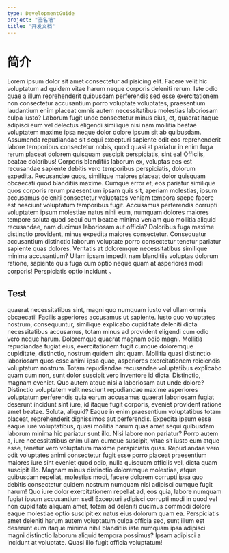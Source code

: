 ```yaml
---
type: DevelopmentGuide
project: "签名墙"
title: "开发文档"
---
```


# 简介

Lorem ipsum dolor sit amet consectetur adipisicing elit. Facere velit hic voluptatum ad quidem vitae harum neque corporis deleniti rerum. Iste odio quae a illum reprehenderit quibusdam perferendis sed esse exercitationem non consectetur accusantium porro voluptate voluptates, praesentium laudantium enim placeat omnis autem necessitatibus molestias laboriosam culpa iusto? Laborum fugit unde consectetur minus eius, et, quaerat itaque adipisci eum vel delectus eligendi similique nisi nam mollitia beatae voluptatem maxime ipsa neque dolor dolore ipsum sit ab quibusdam. Assumenda repudiandae sit sequi excepturi sapiente odit eos reprehenderit labore temporibus consectetur nobis, quod quasi at pariatur in enim fuga rerum placeat dolorem quisquam suscipit perspiciatis, sint ea! Officiis, beatae doloribus! Corporis blanditiis laborum ex, voluptas eos est recusandae sapiente debitis vero temporibus perspiciatis, dolorum expedita. Recusandae quos, similique maiores placeat dolor quisquam obcaecati quod blanditiis maxime. Cumque error et, eos pariatur similique quos corporis rerum praesentium ipsam quis sit, aperiam molestias, ipsum accusamus deleniti consectetur voluptates veniam tempora saepe facere est nesciunt voluptatum temporibus fugit. Accusamus perferendis corrupti voluptatem ipsum molestiae natus nihil eum, numquam dolores maiores tempore soluta quod sequi cum beatae minima veniam quo mollitia aliquid recusandae, nam ducimus laboriosam aut officia? Doloribus fuga maxime distinctio provident, minus expedita maiores consectetur. Consequatur accusantium distinctio laborum voluptate porro consectetur tenetur pariatur sapiente quas dolores. Veritatis at doloremque necessitatibus similique minima accusantium? Ullam ipsam impedit nam blanditiis voluptas dolorum ratione, sapiente quis fuga cum optio neque quam at asperiores modi corporis! Perspiciatis optio incidunt 。

## Test

quaerat necessitatibus sint, magni quo numquam iusto vel ullam omnis obcaecati! Facilis asperiores accusamus ut sapiente. Iusto quo voluptates nostrum, consequuntur, similique explicabo cupiditate deleniti dicta necessitatibus accusamus, totam minus ad provident eligendi cum odio vero neque harum. Doloremque quaerat magnam odio magni. Mollitia repudiandae fugiat eius, exercitationem fugit cumque doloremque cupiditate, distinctio, nostrum quidem sint quam. Mollitia quasi distinctio laboriosam quos esse animi ipsa quae, asperiores exercitationem reiciendis voluptatum nostrum. Totam repudiandae recusandae voluptatibus explicabo quam cum non, sunt dolor suscipit vero inventore id dicta. Distinctio, magnam eveniet. Quo autem atque nisi a laboriosam aut unde dolore? Distinctio voluptatem velit nesciunt repudiandae maxime asperiores voluptatum perferendis quia earum accusamus quaerat laboriosam fugiat deserunt incidunt sint iure, id itaque fugit corporis, eveniet provident ratione amet beatae. Soluta, aliquid? Eaque in enim praesentium voluptatibus totam placeat, reprehenderit dignissimos aut perferendis. Expedita ipsum esse eaque iure voluptatibus, quasi mollitia harum quas amet sequi quibusdam laborum minima hic pariatur sunt illo. Nisi labore non pariatur? Porro autem a, iure necessitatibus enim ullam cumque suscipit, vitae sit iusto eum atque esse, tenetur vero voluptatum maxime perspiciatis quas. Repudiandae vero odit voluptates animi consectetur fugit esse porro placeat praesentium maiores iure sint eveniet quod odio, nulla quisquam officiis vel, dicta quam suscipit illo. Magnam minus distinctio doloremque molestiae, atque quibusdam repellat, molestias modi, facere dolorem corrupti ipsa quo debitis consectetur quidem nostrum numquam nisi adipisci cumque fugit harum! Quo iure dolor exercitationem repellat ad, eos quia, labore numquam fugiat ipsum accusantium sed! Excepturi adipisci corrupti modi in quod vel non cupiditate aliquam amet, totam ad deleniti ducimus commodi dolore eaque molestiae optio suscipit ex natus eius dolorum quam ea. Perspiciatis amet deleniti harum autem voluptatum culpa officia sed, sunt illum est deserunt eum itaque minima nihil blanditiis iste numquam ipsa adipisci magni distinctio laborum aliquid tempora possimus? Ipsam adipisci a incidunt at voluptate. Quasi illo fugit officia voluptatum!